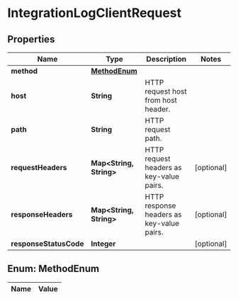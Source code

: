 

# IntegrationLogClientRequest

## Properties

Name | Type | Description | Notes
------------ | ------------- | ------------- | -------------
**method** | [**MethodEnum**](#MethodEnum) |  | 
**host** | **String** | HTTP request host from host header. | 
**path** | **String** | HTTP request path. | 
**requestHeaders** | **Map&lt;String, String&gt;** | HTTP request headers as key-value pairs. |  [optional]
**responseHeaders** | **Map&lt;String, String&gt;** | HTTP response headers as key-value pairs. |  [optional]
**responseStatusCode** | **Integer** |  |  [optional]


## Enum: MethodEnum

Name | Value
---- | -----




